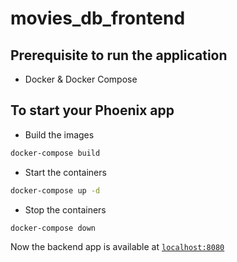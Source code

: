# movies_db_frontend

## Prerequisite to run the application

* Docker & Docker Compose

## To start your Phoenix app

* Build the images

```sh
docker-compose build
```
* Start the containers 

```sh
docker-compose up -d
```
* Stop the containers 

```sh
docker-compose down
```
Now the backend app is available at [`localhost:8080`](http://localhost:8080)
